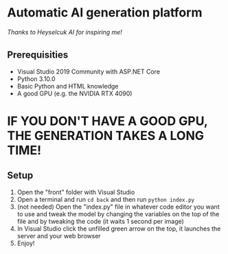 # Automatic AI generation platform
###### Thanks to Heyselcuk AI for inspiring me!
## Prerequisities
- Visual Studio 2019 Community with ASP.NET Core
- Python 3.10.0
- Basic Python and HTML knowledge
- A good GPU (e.g. the NVIDIA RTX 4090)
# IF YOU DON'T HAVE A GOOD GPU, THE GENERATION TAKES A LONG TIME!
## Setup
1. Open the "front" folder with Visual Studio
2. Open a terminal and run `cd back` and then run `python index.py`
3. (not needed) Open the "index.py" file in whatever code editor you want to use and tweak the model by changing the variables on the top of the file and by tweaking the code (it waits 1 second per image)
4. In Visual Studio click the unfilled green arrow on the top, it launches the server and your web browser
5. Enjoy!